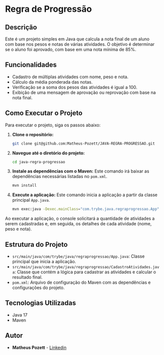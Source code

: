 # Regra de Progressão

## Descrição

Este é um projeto simples em Java que calcula a nota final de um aluno com base nos pesos e notas de várias atividades. O objetivo é determinar se o aluno foi aprovado, com base em uma nota mínima de 85%.

## Funcionalidades

-   Cadastro de múltiplas atividades com nome, peso e nota.
-   Cálculo da média ponderada das notas.
-   Verificação se a soma dos pesos das atividades é igual a 100.
-   Exibição de uma mensagem de aprovação ou reprovação com base na nota final.

## Como Executar o Projeto

Para executar o projeto, siga os passos abaixo:

1.  **Clone o repositório:**
    ```bash
    git clone git@github.com:Matheus-Pozett/JAVA-REGRA-PROGRESSAO.git
    ```

2.  **Navegue até o diretório do projeto:**
    ```bash
    cd java-regra-progressao
    ```

3.  **Instale as dependências com o Maven:**
    Este comando irá baixar as dependências necessárias listadas no `pom.xml`.
    ```bash
    mvn install
    ```

4.  **Execute a aplicação:**
    Este comando inicia a aplicação a partir da classe principal `App.java`.
    ```bash
    mvn exec:java -Dexec.mainClass="com.trybe.java.regraprogressao.App"
    ```

Ao executar a aplicação, o console solicitará a quantidade de atividades a serem cadastradas e, em seguida, os detalhes de cada atividade (nome, peso e nota).

## Estrutura do Projeto

-   `src/main/java/com/trybe/java/regraprogressao/App.java`: Classe principal que inicia a aplicação.
-   `src/main/java/com/trybe/java/regraprogressao/CadastroAtividades.java`: Classe que contém a lógica para cadastrar as atividades e calcular o resultado final.
-   `pom.xml`: Arquivo de configuração do Maven com as dependências e configurações do projeto.

## Tecnologias Utilizadas

-   Java 17
-   Maven

## Autor

-   **Matheus Pozett** - [Linkedin](https://www.linkedin.com/in/matheus-pozett/)